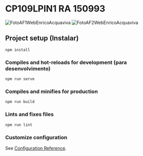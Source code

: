 # CP109LPIN1    RA 150993

![FotoAF1WebEnricoAcquaviva](https://user-images.githubusercontent.com/28276248/142780680-228486c2-7587-4d83-a7db-b9e30c2b9bc4.PNG)
![FotoAF2WebEnricoAcquaviva](https://user-images.githubusercontent.com/28276248/143798011-064e9da1-4a82-427d-a419-5a2b8ebc7f12.PNG)

## Project setup (Instalar)
```
npm install
```

### Compiles and hot-reloads for development (para desenvolvimento)
```
npm run serve
```

### Compiles and minifies for production
```
npm run build
```

### Lints and fixes files
```
npm run lint
```

### Customize configuration
See [Configuration Reference](https://cli.vuejs.org/config/).



